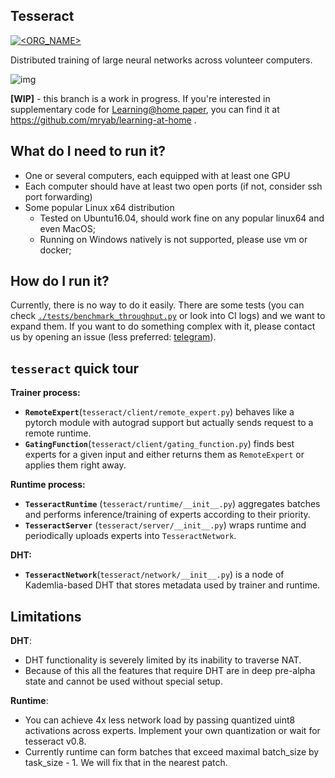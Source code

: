## Tesseract

[![<ORG_NAME>](https://circleci.com/gh/learning-at-home/tesseract.svg?style=svg)](https://circleci.com/gh/learning-at-home/tesseract)

Distributed training of large neural networks across volunteer computers.

![img](https://i.imgur.com/GPxolxb.gif)

**[WIP]** - this branch is a work in progress. If you're interested in
supplementary code for [Learning@home paper](https://arxiv.org/abs/2002.04013),
you can find it at https://github.com/mryab/learning-at-home .

## What do I need to run it?

- One or several computers, each equipped with at least one GPU
- Each computer should have at least two open ports (if not, consider ssh port
  forwarding)
- Some popular Linux x64 distribution
  - Tested on Ubuntu16.04, should work fine on any popular linux64 and even
    MacOS;
  - Running on Windows natively is not supported, please use vm or docker;

## How do I run it?

Currently, there is no way to do it easily. There are some tests (you can check [`./tests/benchmark_throughput.py`](./tests/benchmark_throughput.py)
 or look into CI logs) and we want to expand them. If you want to
do something complex with it, please contact us by opening an issue (less preferred: [telegram](https://t.me/justheuristic)).

## `tesseract` quick tour

**Trainer process:**

- **`RemoteExpert`**(`tesseract/client/remote_expert.py`) behaves like a pytorch
  module with autograd support but actually sends request to a remote runtime.
- **`GatingFunction`**(`tesseract/client/gating_function.py`) finds best experts
  for a given input and either returns them as `RemoteExpert` or applies them
  right away.

**Runtime process:**

- **`TesseractRuntime`** (`tesseract/runtime/__init__.py`) aggregates batches
  and performs inference/training of experts according to their priority.
- **`TesseractServer`** (`tesseract/server/__init__.py`) wraps runtime and
  periodically uploads experts into `TesseractNetwork`.

**DHT:**

- **`TesseractNetwork`**(`tesseract/network/__init__.py`) is a node of
  Kademlia-based DHT that stores metadata used by trainer and runtime.

## Limitations

**DHT**:

- DHT functionality is severely limited by its inability to traverse NAT.
- Because of this all the features that require DHT are in deep pre-alpha state
  and cannot be used without special setup.

**Runtime**:
* You can achieve 4x less network load by passing quantized uint8 activations across experts.
    Implement your own quantization or wait for tesseract v0.8.
* Currently runtime can form batches that exceed maximal batch_size by task_size - 1. 
    We will fix that in the nearest patch.